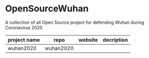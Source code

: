 # OpenSourceWuhan
A collection of all Open Source project for defending Wuhan during Coronavirus 2020


| project name | repo | website | decription |
|--------------|------|---------|------------|
| wuhan2020| wuhan2020| 
